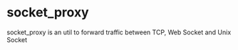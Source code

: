 socket_proxy
============

socket_proxy is an util to forward traffic between TCP, Web Socket and Unix Socket
